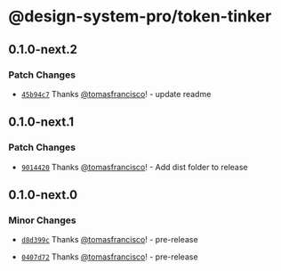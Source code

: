 # @design-system-pro/token-tinker

## 0.1.0-next.2

### Patch Changes

- [`45b94c7`](https://github.com/Design-System-Pro/token-tinker/commit/45b94c747f577f3b952fea6b0f2f13f50dc97ddc) Thanks [@tomasfrancisco](https://github.com/tomasfrancisco)! - update readme

## 0.1.0-next.1

### Patch Changes

- [`9014420`](https://github.com/Design-System-Pro/token-tinker/commit/9014420e3e1b7453a290b61fc7d1892f4ced9cb9) Thanks [@tomasfrancisco](https://github.com/tomasfrancisco)! - Add dist folder to release

## 0.1.0-next.0

### Minor Changes

- [`d8d399c`](https://github.com/Design-System-Pro/token-tinker/commit/d8d399cba35ede37918061dd8b54054066608598) Thanks [@tomasfrancisco](https://github.com/tomasfrancisco)! - pre-release

- [`0407d72`](https://github.com/Design-System-Pro/token-tinker/commit/0407d7298d63d662b931f5458b826f2658175205) Thanks [@tomasfrancisco](https://github.com/tomasfrancisco)! - pre-release
